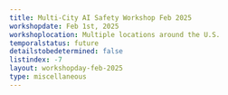 ```yaml
---
title: Multi-City AI Safety Workshop Feb 2025
workshopdate: Feb 1st, 2025
workshoplocation: Multiple locations around the U.S.
temporalstatus: future
detailstobedetermined: false
listindex: -7
layout: workshopday-feb-2025
type: miscellaneous
---
```



